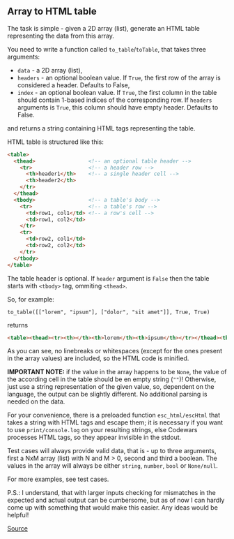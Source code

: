 ## Array to HTML table

The task is simple - given a 2D array (list), generate an HTML table representing the data from this array.

You need to write a function called `to_table`/`toTable`, that takes three arguments:

- `data` - a 2D array (list),
- `headers` - an optional boolean value. If `True`, the first row of the array is considered a header. Defaults to False,
- `index` - an optional boolean value. If `True`, the first column in the table should contain 1-based indices of the corresponding row. If `headers` arguments is `True`, this column should have empty header. Defaults to False.

and returns a string containing HTML tags representing the table.

HTML table is structured like this:

```html
<table>
  <thead>                 <!-- an optional table header -->
    <tr>                  <!-- a header row -->
      <th>header1</th>    <!-- a single header cell -->
      <th>header2</th>
    </tr>
  </thead>
  <tbody>                 <!-- a table's body -->
    <tr>                  <!-- a table's row -->
      <td>row1, col1</td> <!-- a row's cell -->
      <td>row1, col2</td>
    </tr>
    <tr>
      <td>row2, col1</td>
      <td>row2, col2</td>
    </tr>
  </tbody>
</table>
```

The table header is optional. If `header` argument is `False` then the table starts with `<tbody>` tag, ommiting `<thead>`.

So, for example:

```text
to_table([["lorem", "ipsum"], ["dolor", "sit amet"]], True, True)
```

returns

```html
<table><thead><tr><th></th><th>lorem</th><th>ipsum</th></tr></thead><tbody><tr><td>1</td><td>dolor</td><td>sit amet</td></tr></tbody></table>
```

As you can see, no linebreaks or whitespaces (except for the ones present in the array values) are included, so the HTML code is minified.

**IMPORTANT NOTE:** if the value in the array happens to be `None`, the value of the according cell in the table should be en empty string (`""`)! Otherwise, just use a string representation of the given value, so, dependent on the language, the output can be slightly different. No additional parsing is needed on the data.

For your convenience, there is a preloaded function `esc_html/escHtml` that takes a string with HTML tags and escape them; it is necessary if you want to use `print/console.log` on your resulting strings, else Codewars processes HTML tags, so they appear invisible in the stdout.

Test cases will always provide valid data, that is - up to three arguments, first a NxM array (list) with N and M > 0, second and third a boolean. The values in the array will always be either `string`, `number`, `bool` or `None/null`.

For more examples, see test cases.

P.S.: I understand, that with larger inputs checking for mismatches in the expected and actual output can be cumbersome, but as of now I can hardly come up with something that would make this easier. Any ideas would be helpful!

[Source](https://www.codewars.com/kata/5e7e4b7cd889f7001728fd4a/train/python)